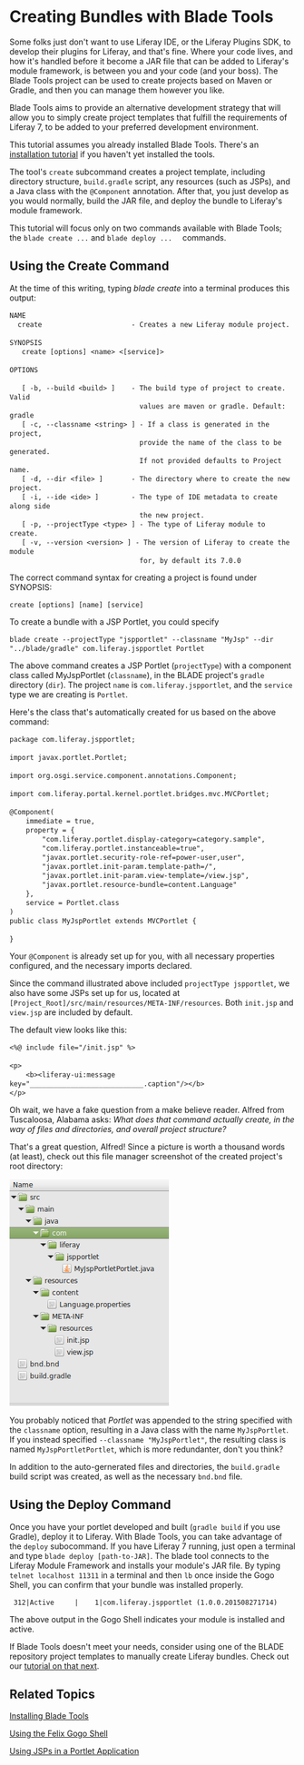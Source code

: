 # Creating Bundles with Blade Tools

Some folks just don't want to use Liferay IDE, or the Liferay Plugins SDK, to
develop their plugins for Liferay, and that's fine. Where your code lives, and
how it's handled before it become a JAR file that can be added to Liferay's
module framework, is between you and your code (and your boss). The Blade Tools
project can be used to create projects based on Maven or Gradle, and then you
can manage them however you like. 

Blade Tools aims to provide an alternative development strategy that will allow
you to simply create project templates that fulfill the requirements of Liferay
7, to be added to your preferred development environment. 

This tutorial assumes you already installed Blade Tools. There's an
[installation tutorial](/develop/tutorials/-/knowledge_base/7-0/installing-blade-tools) 
if you haven't yet installed the tools.

The tool's `create` subcommand creates a project template, including directory
structure, `build.gradle` script, any resources (such as JSPs), and a Java
class with the `@Component` annotation. After that, you just develop as you
would normally, build the JAR file, and deploy the bundle to Liferay's module
framework.

This tutorial will focus only on two commands available with Blade Tools; the
`blade create ...`  and `blade deploy ...  ` commands.

## Using the Create Command

At the time of this writing, typing *blade create* into a terminal produces this output:

    NAME
      create                      - Creates a new Liferay module project.

    SYNOPSIS
       create [options] <name> <[service]>

    OPTIONS

       [ -b, --build <build> ]    - The build type of project to create. Valid
                                    values are maven or gradle. Default: gradle
       [ -c, --classname <string> ] - If a class is generated in the project,
                                    provide the name of the class to be generated.
                                    If not provided defaults to Project name.
       [ -d, --dir <file> ]       - The directory where to create the new project.
       [ -i, --ide <ide> ]        - The type of IDE metadata to create along side
                                    the new project.
       [ -p, --projectType <type> ] - The type of Liferay module to create. 
       [ -v, --version <version> ] - The version of Liferay to create the module
                                    for, by default its 7.0.0

The correct command syntax for creating a project is found under SYNOPSIS:

    create [options] [name] [service]

To create a bundle with a JSP Portlet, you could specify

    blade create --projectType "jspportlet" --classname "MyJsp" --dir "../blade/gradle" com.liferay.jspportlet Portlet

The above command creates a JSP Portlet (`projectType`) with a component class
called MyJspPortlet (`classname`), in the BLADE project's `gradle` directory
(`dir`). The project `name` is `com.liferay.jspportlet`, and the `service` type
we are creating is `Portlet`.

Here's the class that's automatically created for us based on the above command:

    package com.liferay.jspportlet;

    import javax.portlet.Portlet;

    import org.osgi.service.component.annotations.Component;

    import com.liferay.portal.kernel.portlet.bridges.mvc.MVCPortlet;

    @Component(
        immediate = true,
        property = {
            "com.liferay.portlet.display-category=category.sample",
            "com.liferay.portlet.instanceable=true",
            "javax.portlet.security-role-ref=power-user,user",
            "javax.portlet.init-param.template-path=/",
            "javax.portlet.init-param.view-template=/view.jsp",
            "javax.portlet.resource-bundle=content.Language"
        },
        service = Portlet.class
    )
    public class MyJspPortlet extends MVCPortlet {

    }

Your `@Component` is already set up for you, with all necessary properties
configured, and the necessary imports declared.

Since the command illustrated above included `projectType jspportlet`, we also
have some JSPs set up for us, located at
`[Project_Root]/src/main/resources/META-INF/resources`. Both `init.jsp` and
`view.jsp` are included by default.

The default view looks like this:

    <%@ include file="/init.jsp" %>

    <p>
        <b><liferay-ui:message key="____________________________.caption"/></b>
    </p>

Oh wait, we have a fake question from a make believe reader. Alfred from
Tuscaloosa, Alabama asks: *What does that command actually create, in the way
of files and directories, and overall project structure?* 

That's a great question, Alfred! Since a picture is worth a
thousand words (at least), check out this file manager screenshot of the
created project's root directory:

![Figure 1: The `create` command generates a project structure and some basic files so you can begin developing quickly.](../../images/blade-jspportlet-structure.png)

You probably noticed that *Portlet* was appended to the string specified with
the `classname` option, resulting in a Java class with the name `MyJspPortlet`.
If you instead specified `--classname "MyJspPortlet"`, the resulting class is
named `MyJspPortletPortlet`, which is more redundanter, don't you think?

In addition to the auto-gernerated files and directories, the `build.gradle`
build script was created, as well as the necessary `bnd.bnd` file.

## Using the Deploy Command

Once you have your portlet developed and built (`gradle build` if you use
Gradle), deploy it to Liferay. With Blade Tools, you can take advantage of the
`deploy` subocommand. If you have Liferay 7 running, just open a terminal and
type `blade deploy [path-to-JAR]`. The blade tool connects to the Liferay
Module Framework and installs your module's JAR file. By typing `telnet
localhost 11311` in a terminal and then `lb` once inside the Gogo Shell, you
can confirm that your bundle was installed properly.

     312|Active     |    1|com.liferay.jspportlet (1.0.0.201508271714)

The above output in the Gogo Shell indicates your module is installed and
active.

If Blade Tools doesn't meet your needs, consider using one of the BLADE
repository project templates to manually create Liferay bundles. Check out our
[tutorial on that next](LINK).

## Related Topics

[Installing Blade Tools](/develop/tutorials/-/knowledge_base/7-0/installing-blade-tools)

[Using the Felix Gogo Shell](/develop/tutorials/-/knowledge_base/7-0/understanding-liferays-module-framework#using-the-felix-gogo-shell)

[Using JSPs in a Portlet Application](/develop/tutorials/-/knowledge_base/7-0/using-jsps-in-a-portlet-application)
